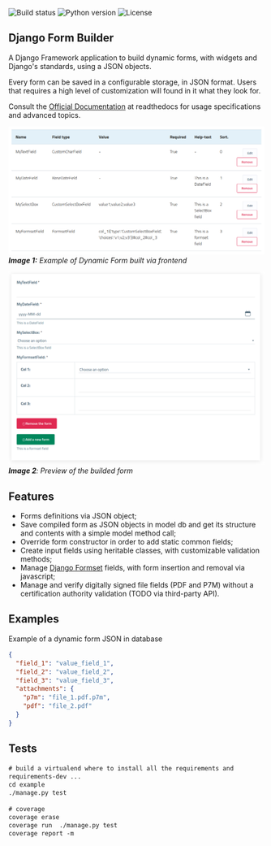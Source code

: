 ![Build status](https://travis-ci.org/UniversitaDellaCalabria/django-form-builder.svg?branch=master)
![Python version](https://img.shields.io/badge/license-Apache%202-blue.svg)
![License](https://img.shields.io/badge/python-3.5%20%7C%203.6%20%7C%203.7%20%7C%203.8-blue.svg)


Django Form Builder
-------------------

A Django Framework application to build dynamic forms, with widgets and Django's standards, using a JSON objects.

Every form can be saved in a configurable storage, in JSON format. Users that requires a high level of customization will found in it what they look for.

Consult the [Official Documentation](https://django-form-builder.readthedocs.io/en/latest/index.html) at readthedocs for usage specifications and advanced topics.

![Home](docs/source/images/dyn_form_building.png)
_**Image 1:** Example of Dynamic Form built via frontend_

![Home](docs/source/images/dyn_form_preview.png)
_**Image 2**: Preview of the builded form_

Features
--------

- Forms definitions via JSON object;
- Save compiled form as JSON objects in model db and get its structure and contents with a simple model method call;
- Override form constructor in order to add static common fields;
- Create input fields using heritable classes, with customizable validation methods;
- Manage [Django Formset](https://docs.djangoproject.com/en/2.2/topics/forms/formsets/) fields, with form insertion and removal via javascript;
- Manage and verify digitally signed file fields (PDF and P7M) without a certification authority validation (TODO via third-party API).


Examples
--------

Example of a dynamic form JSON in database

```json
{
  "field_1": "value_field_1",
  "field_2": "value_field_2",
  "field_3": "value_field_3",
  "attachments": {
    "p7m": "file_1.pdf.p7m",
    "pdf": "file_2.pdf"
  }
}
```


Tests
-----

````
# build a virtualend where to install all the requirements and requirements-dev ...
cd example
./manage.py test

# coverage
coverage erase
coverage run  ./manage.py test
coverage report -m
````
